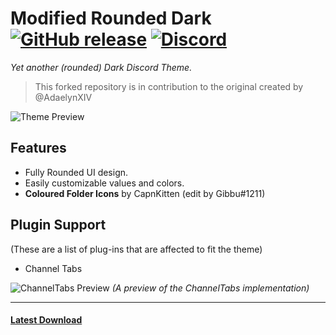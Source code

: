# Modified Rounded Dark [![GitHub release](https://img.shields.io/github/release/Akr0ss/modifiedroundeddark?include_prereleases=&sort=semver&color=4a924d&style=flat-square)](https://github.com/Akr0ss/modifiedroundeddark/releases/) [![Discord](https://img.shields.io/discord/344266404993826817?logo=discord&logoColor=white&label=discord&color=7289DA&style=flat-square)](https://discord.gg/ANgfZVa)

*Yet another (rounded) Dark Discord Theme.*

> This forked repository is in contribution to the original created by @AdaelynXIV

![Theme Preview](https://adaelyn.needs.rest/r/Discord_UK5tqOf7UN.png "Theme Preview")

## Features

- Fully Rounded UI design.
- Easily customizable values and colors.
- **Coloured Folder Icons** by CapnKitten (edit by Gibbu#1211)

## Plugin Support

(These are a list of plug-ins that are affected to fit the theme)

- Channel Tabs

![ChannelTabs Preview](https://adaelyn.needs.rest/r/Discord_4e3F9gyi2f.png "ChannelTabs Preview")
*(A preview of the ChannelTabs implementation)*

---

#### [Latest Download](https://github.com/akr0ss/ModifiedRoundedDark/releases/latest)
